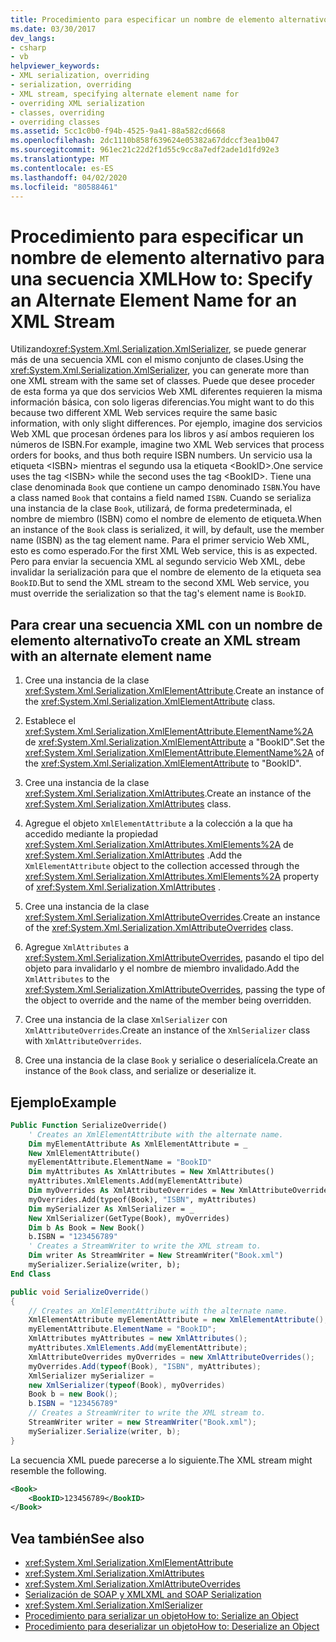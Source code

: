 ```yaml
---
title: Procedimiento para especificar un nombre de elemento alternativo para una secuencia XML
ms.date: 03/30/2017
dev_langs:
- csharp
- vb
helpviewer_keywords:
- XML serialization, overriding
- serialization, overriding
- XML stream, specifying alternate element name for
- overriding XML serialization
- classes, overriding
- overriding classes
ms.assetid: 5cc1c0b0-f94b-4525-9a41-88a582cd6668
ms.openlocfilehash: 2dc1110b858f639624e05382a67ddccf3ea1b047
ms.sourcegitcommit: 961ec21c22d2f1d55c9cc8a7edf2ade1d1fd92e3
ms.translationtype: MT
ms.contentlocale: es-ES
ms.lasthandoff: 04/02/2020
ms.locfileid: "80588461"
---
```

# <a name="how-to-specify-an-alternate-element-name-for-an-xml-stream"></a><span data-ttu-id="cca52-102">Procedimiento para especificar un nombre de elemento alternativo para una secuencia XML</span><span class="sxs-lookup"><span data-stu-id="cca52-102">How to: Specify an Alternate Element Name for an XML Stream</span></span>
  
<span data-ttu-id="cca52-103">Utilizando<xref:System.Xml.Serialization.XmlSerializer>, se puede generar más de una secuencia XML con el mismo conjunto de clases.</span><span class="sxs-lookup"><span data-stu-id="cca52-103">Using the <xref:System.Xml.Serialization.XmlSerializer>, you can generate more than one XML stream with the same set of classes.</span></span> <span data-ttu-id="cca52-104">Puede que desee proceder de esta forma ya que dos servicios Web XML diferentes requieren la misma información básica, con solo ligeras diferencias.</span><span class="sxs-lookup"><span data-stu-id="cca52-104">You might want to do this because two different XML Web services require the same basic information, with only slight differences.</span></span> <span data-ttu-id="cca52-105">Por ejemplo, imagine dos servicios Web XML que procesan órdenes para los libros y así ambos requieren los números de ISBN.</span><span class="sxs-lookup"><span data-stu-id="cca52-105">For example, imagine two XML Web services that process orders for books, and thus both require ISBN numbers.</span></span> <span data-ttu-id="cca52-106">Un servicio usa la etiqueta \<ISBN> mientras el segundo usa la etiqueta \<BookID>.</span><span class="sxs-lookup"><span data-stu-id="cca52-106">One service uses the tag \<ISBN> while the second uses the tag \<BookID>.</span></span> <span data-ttu-id="cca52-107">Tiene una clase denominada `Book` que contiene un campo denominado `ISBN`.</span><span class="sxs-lookup"><span data-stu-id="cca52-107">You have a class named `Book` that contains a field named `ISBN`.</span></span> <span data-ttu-id="cca52-108">Cuando se serializa una instancia de la clase `Book`, utilizará, de forma predeterminada, el nombre de miembro (ISBN) como el nombre de elemento de etiqueta.</span><span class="sxs-lookup"><span data-stu-id="cca52-108">When an instance of the `Book` class is serialized, it will, by default, use the member name (ISBN) as the tag element name.</span></span> <span data-ttu-id="cca52-109">Para el primer servicio Web XML, esto es como esperado.</span><span class="sxs-lookup"><span data-stu-id="cca52-109">For the first XML Web service, this is as expected.</span></span> <span data-ttu-id="cca52-110">Pero para enviar la secuencia XML al segundo servicio Web XML, debe invalidar la serialización para que el nombre de elemento de la etiqueta sea `BookID`.</span><span class="sxs-lookup"><span data-stu-id="cca52-110">But to send the XML stream to the second XML Web service, you must override the serialization so that the tag's element name is `BookID`.</span></span>  
  
## <a name="to-create-an-xml-stream-with-an-alternate-element-name"></a><span data-ttu-id="cca52-111">Para crear una secuencia XML con un nombre de elemento alternativo</span><span class="sxs-lookup"><span data-stu-id="cca52-111">To create an XML stream with an alternate element name</span></span>  
  
1. <span data-ttu-id="cca52-112">Cree una instancia de la clase <xref:System.Xml.Serialization.XmlElementAttribute>.</span><span class="sxs-lookup"><span data-stu-id="cca52-112">Create an instance of the <xref:System.Xml.Serialization.XmlElementAttribute> class.</span></span>  
  
2. <span data-ttu-id="cca52-113">Establece el <xref:System.Xml.Serialization.XmlElementAttribute.ElementName%2A> de <xref:System.Xml.Serialization.XmlElementAttribute> a "BookID".</span><span class="sxs-lookup"><span data-stu-id="cca52-113">Set the <xref:System.Xml.Serialization.XmlElementAttribute.ElementName%2A> of the <xref:System.Xml.Serialization.XmlElementAttribute> to "BookID".</span></span>  
  
3. <span data-ttu-id="cca52-114">Cree una instancia de la clase <xref:System.Xml.Serialization.XmlAttributes>.</span><span class="sxs-lookup"><span data-stu-id="cca52-114">Create an instance of the <xref:System.Xml.Serialization.XmlAttributes> class.</span></span>  
  
4. <span data-ttu-id="cca52-115">Agregue el objeto `XmlElementAttribute` a la colección a la que ha accedido mediante la propiedad <xref:System.Xml.Serialization.XmlAttributes.XmlElements%2A> de <xref:System.Xml.Serialization.XmlAttributes> .</span><span class="sxs-lookup"><span data-stu-id="cca52-115">Add the `XmlElementAttribute` object to the collection accessed through the <xref:System.Xml.Serialization.XmlAttributes.XmlElements%2A> property of <xref:System.Xml.Serialization.XmlAttributes> .</span></span>  
  
5. <span data-ttu-id="cca52-116">Cree una instancia de la clase <xref:System.Xml.Serialization.XmlAttributeOverrides>.</span><span class="sxs-lookup"><span data-stu-id="cca52-116">Create an instance of the <xref:System.Xml.Serialization.XmlAttributeOverrides> class.</span></span>  
  
6. <span data-ttu-id="cca52-117">Agregue `XmlAttributes` a <xref:System.Xml.Serialization.XmlAttributeOverrides>, pasando el tipo del objeto para invalidarlo y el nombre de miembro invalidado.</span><span class="sxs-lookup"><span data-stu-id="cca52-117">Add the `XmlAttributes` to the <xref:System.Xml.Serialization.XmlAttributeOverrides>, passing the type of the object to override and the name of the member being overridden.</span></span>  
  
7. <span data-ttu-id="cca52-118">Cree una instancia de la clase `XmlSerializer` con `XmlAttributeOverrides`.</span><span class="sxs-lookup"><span data-stu-id="cca52-118">Create an instance of the `XmlSerializer` class with `XmlAttributeOverrides`.</span></span>  
  
8. <span data-ttu-id="cca52-119">Cree una instancia de la clase `Book` y serialice o deserialícela.</span><span class="sxs-lookup"><span data-stu-id="cca52-119">Create an instance of the `Book` class, and serialize or deserialize it.</span></span>  
  
## <a name="example"></a><span data-ttu-id="cca52-120">Ejemplo</span><span class="sxs-lookup"><span data-stu-id="cca52-120">Example</span></span>  
  
```vb  
Public Function SerializeOverride()  
    ' Creates an XmlElementAttribute with the alternate name.  
    Dim myElementAttribute As XmlElementAttribute = _  
    New XmlElementAttribute()  
    myElementAttribute.ElementName = "BookID"  
    Dim myAttributes As XmlAttributes = New XmlAttributes()  
    myAttributes.XmlElements.Add(myElementAttribute)  
    Dim myOverrides As XmlAttributeOverrides = New XmlAttributeOverrides()  
    myOverrides.Add(typeof(Book), "ISBN", myAttributes)  
    Dim mySerializer As XmlSerializer = _  
    New XmlSerializer(GetType(Book), myOverrides)  
    Dim b As Book = New Book()  
    b.ISBN = "123456789"  
    ' Creates a StreamWriter to write the XML stream to.  
    Dim writer As StreamWriter = New StreamWriter("Book.xml")  
    mySerializer.Serialize(writer, b);  
End Class  
```  
  
```csharp  
public void SerializeOverride()  
{  
    // Creates an XmlElementAttribute with the alternate name.  
    XmlElementAttribute myElementAttribute = new XmlElementAttribute();  
    myElementAttribute.ElementName = "BookID";  
    XmlAttributes myAttributes = new XmlAttributes();  
    myAttributes.XmlElements.Add(myElementAttribute);  
    XmlAttributeOverrides myOverrides = new XmlAttributeOverrides();  
    myOverrides.Add(typeof(Book), "ISBN", myAttributes);  
    XmlSerializer mySerializer =
    new XmlSerializer(typeof(Book), myOverrides)  
    Book b = new Book();  
    b.ISBN = "123456789"  
    // Creates a StreamWriter to write the XML stream to.  
    StreamWriter writer = new StreamWriter("Book.xml");  
    mySerializer.Serialize(writer, b);  
}  
```  
  
 <span data-ttu-id="cca52-121">La secuencia XML puede parecerse a lo siguiente.</span><span class="sxs-lookup"><span data-stu-id="cca52-121">The XML stream might resemble the following.</span></span>  
  
```xml  
<Book>  
    <BookID>123456789</BookID>  
</Book>  
```  
  
## <a name="see-also"></a><span data-ttu-id="cca52-122">Vea también</span><span class="sxs-lookup"><span data-stu-id="cca52-122">See also</span></span>

- <xref:System.Xml.Serialization.XmlElementAttribute>
- <xref:System.Xml.Serialization.XmlAttributes>
- <xref:System.Xml.Serialization.XmlAttributeOverrides>
- [<span data-ttu-id="cca52-123">Serialización de SOAP y XML</span><span class="sxs-lookup"><span data-stu-id="cca52-123">XML and SOAP Serialization</span></span>](../../../docs/standard/serialization/xml-and-soap-serialization.md)
- <xref:System.Xml.Serialization.XmlSerializer>
- [<span data-ttu-id="cca52-124">Procedimiento para serializar un objeto</span><span class="sxs-lookup"><span data-stu-id="cca52-124">How to: Serialize an Object</span></span>](../../../docs/standard/serialization/how-to-serialize-an-object.md)
- [<span data-ttu-id="cca52-125">Procedimiento para deserializar un objeto</span><span class="sxs-lookup"><span data-stu-id="cca52-125">How to: Deserialize an Object</span></span>](../../../docs/standard/serialization/how-to-deserialize-an-object.md)
